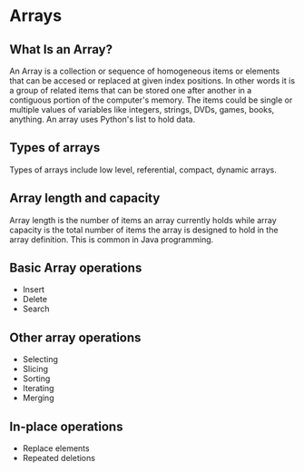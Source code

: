 # Arrays

## What Is an Array?

An Array is a collection or sequence of homogeneous items or elements that can be accesed or replaced at given index positions. In other words it is a group of related items that can be stored one after another in a contiguous portion of the computer's memory. The items could be single or multiple values of variables like integers, strings, DVDs, games, books, anything. An array uses Python's list to hold data.

## Types of arrays

Types of arrays include low level, referential, compact, dynamic arrays.

## Array length and capacity

Array length is the number of items an array currently holds while array capacity is the total number of items the array is designed to hold in the array definition. This is common in Java programming.

## Basic Array operations

- Insert
- Delete
- Search

## Other array operations

- Selecting
- Slicing
- Sorting
- Iterating
- Merging

## In-place operations

- Replace elements
- Repeated deletions
